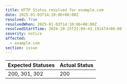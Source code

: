 ```yaml
---
title: HTTP Status resolved for example.com
date: 2025-01-03T14:10:06+00:00Z
resolved: True
resolvedWhen: 2025-01-03T14:10:06+00:00Z
resolvedStartTime: 2024-10-25T21:09:43.191474+00:00
severity: notice
affected:
  - example.com
section: issue
---
```


| Expected Statuses | Actual Status  |
|-------------------|----------------|
| 200, 301, 302 | 200 |
